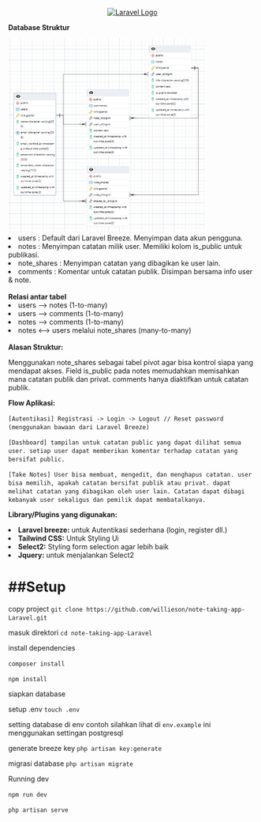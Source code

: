 <p align="center"><a href="https://laravel.com" target="_blank"><img src="https://raw.githubusercontent.com/laravel/art/master/logo-lockup/5%20SVG/2%20CMYK/1%20Full%20Color/laravel-logolockup-cmyk-red.svg" width="400" alt="Laravel Logo"></a></p>

<b>Database Struktur</b>

<img src="https://github.com/willieson/note-taking-app-Laravel/blob/main/ERD_Database_pgs.png" width = "400"/>

<li>users : Default dari Laravel Breeze. Menyimpan data akun pengguna.</li>
<li>notes : Menyimpan catatan milik user. Memiliki kolom is_public untuk publikasi.</li>
<li>note_shares : Menyimpan catatan yang dibagikan ke user lain.</li>
<li>comments : Komentar untuk catatan publik. Disimpan bersama info user & note.</li>
</br>
<b>Relasi antar tabel</b>

<li>users ⟶ notes (1-to-many)</li>
<li>users ⟶ comments (1-to-many)</li>
<li>notes ⟶ comments (1-to-many)</li>
<li>notes ⟷ users melalui note_shares (many-to-many)</li>
</br>
<b>Alasan Struktur:</b>
 <p>   Menggunakan note_shares sebagai tabel pivot agar bisa kontrol siapa yang mendapat akses.
    Field is_public pada notes memudahkan memisahkan mana catatan publik dan privat.
    comments hanya diaktifkan untuk catatan publik.</p>
<b>Flow Aplikasi:</b>

`[Autentikasi] Registrasi -> Login -> Logout // Reset password (menggunakan bawaan dari Laravel Breeze)`

`[Dashboard] tampilan untuk catatan public yang dapat dilihat semua user. setiap user dapat memberikan komentar terhadap catatan yang bersifat public.`

`[Take Notes] User bisa membuat, mengedit, dan menghapus catatan.
user bisa memilih, apakah catatan bersifat publik atau privat.
dapat melihat catatan yang dibagikan oleh user lain.
Catatan dapat dibagi kebanyak user sekaligus dan pemilik dapat membatalkanya.`

<b>Library/Plugins yang digunakan:</b>

<li><b>Laravel breeze:</b> untuk Autentikasi sederhana (login, register dll.)</li>
<li><b>Tailwind CSS:</b> Untuk Styling Ui</li>
<li><b>Select2:</b> Styling form selection agar lebih baik</li>
<li><b>Jquery:</b> untuk menjalankan Select2</li>


<h1><b>##Setup</b></h1>

copy project `git clone https://github.com/willieson/note-taking-app-Laravel.git`

masuk direktori `cd note-taking-app-Laravel`

install dependencies 

`composer install`

`npm install`

siapkan database

setup .env `touch .env`

setting database di env contoh silahkan lihat di `env.example` ini menggunakan settingan postgresql

generate breeze key `php artisan key:generate`

migrasi database `php artisan migrate`

Running dev 

`npm run dev`

`php artisan serve`
